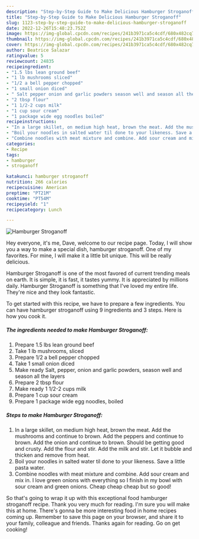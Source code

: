 ```yaml
---
description: "Step-by-Step Guide to Make Delicious Hamburger Stroganoff"
title: "Step-by-Step Guide to Make Delicious Hamburger Stroganoff"
slug: 1123-step-by-step-guide-to-make-delicious-hamburger-stroganoff
date: 2022-12-26T15:48:23.752Z
image: https://img-global.cpcdn.com/recipes/241b3971ca5c4cdf/680x482cq70/hamburger-stroganoff-recipe-main-photo.jpg
thumbnail: https://img-global.cpcdn.com/recipes/241b3971ca5c4cdf/680x482cq70/hamburger-stroganoff-recipe-main-photo.jpg
cover: https://img-global.cpcdn.com/recipes/241b3971ca5c4cdf/680x482cq70/hamburger-stroganoff-recipe-main-photo.jpg
author: Beatrice Salazar
ratingvalue: 5
reviewcount: 24835
recipeingredient:
- "1.5 lbs lean ground beef"
- "1 lb mushrooms sliced"
- "1/2 a bell pepper chopped"
- "1 small onion diced"
- " Salt pepper onion and garlic powders season well and season all the layers"
- "2 tbsp flour"
- "1 1/2-2 cups milk"
- "1 cup sour cream"
- "1 package wide egg noodles boiled"
recipeinstructions:
- "In a large skillet, on medium high heat, brown the meat. Add the mushrooms and continue to brown. Add the peppers and continue to brown. Add the onion and continue to brown. Should be getting good and crusty. Add the flour and stir. Add the milk and stir. Let it bubble and thicken and remove from heat."
- "Boil your noodles in salted water til done to your likeness. Save a little pasta water."
- "Combine noodles with meat mixture and combine. Add sour cream and mix in. I love green onions with everything so I finish in my bowl with sour cream and green onions. Cheap cheap cheap but so good!"
categories:
- Recipe
tags:
- hamburger
- stroganoff

katakunci: hamburger stroganoff 
nutrition: 266 calories
recipecuisine: American
preptime: "PT21M"
cooktime: "PT54M"
recipeyield: "1"
recipecategory: Lunch

---
```



![Hamburger Stroganoff](https://img-global.cpcdn.com/recipes/241b3971ca5c4cdf/680x482cq70/hamburger-stroganoff-recipe-main-photo.jpg)

Hey everyone, it's me, Dave, welcome to our recipe page. Today, I will show you a way to make a special dish, hamburger stroganoff. One of my favorites. For mine, I will make it a little bit unique. This will be really delicious.



Hamburger Stroganoff is one of the most favored of current trending meals on earth. It is simple, it is fast, it tastes yummy. It is appreciated by millions daily. Hamburger Stroganoff is something that I've loved my entire life. They're nice and they look fantastic.


To get started with this recipe, we have to prepare a few ingredients. You can have hamburger stroganoff using 9 ingredients and 3 steps. Here is how you cook it.

<!--inarticleads1-->

##### The ingredients needed to make Hamburger Stroganoff:

1. Prepare 1.5 lbs lean ground beef
1. Take 1 lb mushrooms, sliced
1. Prepare 1/2 a bell pepper chopped
1. Take 1 small onion diced
1. Make ready  Salt, pepper, onion and garlic powders, season well and season all the layers
1. Prepare 2 tbsp flour
1. Make ready 1 1/2-2 cups milk
1. Prepare 1 cup sour cream
1. Prepare 1 package wide egg noodles, boiled




<!--inarticleads2-->

##### Steps to make Hamburger Stroganoff:

1. In a large skillet, on medium high heat, brown the meat. Add the mushrooms and continue to brown. Add the peppers and continue to brown. Add the onion and continue to brown. Should be getting good and crusty. Add the flour and stir. Add the milk and stir. Let it bubble and thicken and remove from heat.
1. Boil your noodles in salted water til done to your likeness. Save a little pasta water.
1. Combine noodles with meat mixture and combine. Add sour cream and mix in. I love green onions with everything so I finish in my bowl with sour cream and green onions. Cheap cheap cheap but so good!




So that's going to wrap it up with this exceptional food hamburger stroganoff recipe. Thank you very much for reading. I'm sure you will make this at home. There's gonna be more interesting food in home recipes coming up. Remember to save this page on your browser, and share it to your family, colleague and friends. Thanks again for reading. Go on get cooking!
